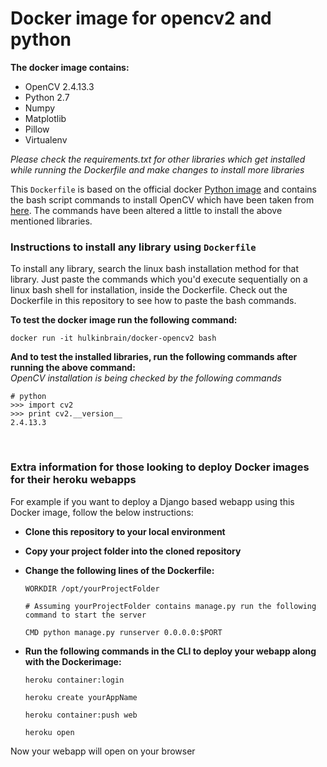 # Docker image for opencv2 and python

**The docker image contains:**

- OpenCV 2.4.13.3
- Python 2.7
- Numpy
- Matplotlib
- Pillow
- Virtualenv

_Please check the requirements.txt for other libraries which get installed while running the Dockerfile and make changes to install more libraries_

This ```Dockerfile``` is based on the official docker [Python image](https://hub.docker.com/_/python/) and contains the bash script commands to install OpenCV which have been taken from [here](https://github.com/milq/milq/blob/master/scripts/bash/install-opencv.sh). The commands have been altered a little to install the above mentioned libraries. 

### Instructions to install any library using ```Dockerfile```

To install any library, search the linux bash installation method for that library. Just paste the commands which you'd execute sequentially on a linux bash shell for installation, inside the Dockerfile. Check out the Dockerfile in this repository to see how to paste the bash commands.

**To test the docker image run the following command:**

    docker run -it hulkinbrain/docker-opencv2 bash
    
**And to test the installed libraries, run the following commands after running the above command:**<br>
_OpenCV installation is being checked by the following commands_

    # python
    >>> import cv2
    >>> print cv2.__version__
    2.4.13.3
<br>

### Extra information for those looking to deploy Docker images for their heroku webapps
For example if you want to deploy a Django based webapp using this Docker image, follow the below instructions:

- **Clone this repository to your local environment**
- **Copy your project folder into the cloned repository**
- **Change the following lines of the Dockerfile:**

    ```ADD ./yourProjectFolder /opt/yourProjectFolder/
    WORKDIR /opt/yourProjectFolder

    # Assuming yourProjectFolder contains manage.py run the following command to start the server

    CMD python manage.py runserver 0.0.0.0:$PORT
    ```
- **Run the following commands in the CLI to deploy your webapp along with the Dockerimage:**
    ```
    heroku container:login
    
    heroku create yourAppName
    
    heroku container:push web
    
    heroku open
    ```
Now your webapp will open on your browser
